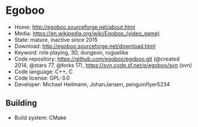 # Egoboo

- Home: http://egoboo.sourceforge.net/about.html
- Media: https://en.wikipedia.org/wiki/Egoboo_(video_game)
- State: mature, inactive since 2015
- Download: http://egoboo.sourceforge.net/download.html
- Keyword: role playing, 3D, dungeon, roguelike
- Code repository: https://github.com/egoboo/egoboo.git (@created 2014, @stars 77, @forks 17), https://svn.code.sf.net/p/egoboo/svn (svn)
- Code language: C++, C
- Code license: GPL-3.0
- Developer: Michael Heilmann, JohanJansen, penguinflyer5234

## Building

- Build system: CMake
